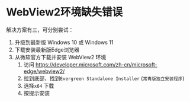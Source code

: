 # WebView2环境缺失错误

解决方案有三，可分别尝试：

1. 升级到最新版 Windows 10 或 Windows 11
2. 下载安装最新版Edge浏览器
3. 从微软官方下载并安装 WebView2 环境
   1. 访问 https://developer.microsoft.com/zh-cn/microsoft-edge/webview2/
   2. 拉到底部，找到`Evergreen Standalone Installer` (`常青版独立安装程序`)
   3. 选择`x64` 下载
   4. 按提示安装

